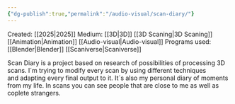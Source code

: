 ```yaml
---
{"dg-publish":true,"permalink":"/audio-visual/scan-diary/"}
---
```


Created: [[2025\|2025]]
Medium: [[3D\|3D]] [[3D Scaning\|3D Scaning]] [[Animation\|Animation]] [[Audio-visual\|Audio-visual]]
Programs used: [[Blender\|Blender]] [[Scaniverse\|Scaniverse]]

Scan Diary is a project based on research of possibilities of processing 3D scans. 
I´m trying to modify every scan by using different techniques and adapting every final output to it.  It´s also my personal diary of moments from my life. In scans you can see people that are close to me as well as coplete strangers.